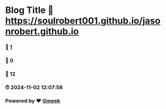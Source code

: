 # Blog Title :link: https://soulrobert001.github.io/jasonrobert.github.io 
### :page_facing_up: [1](https://soulrobert001.github.io/jasonrobert.github.io/tag.html) 
### :speech_balloon: 0 
### :hibiscus: 12 
### :alarm_clock: 2024-11-02 12:07:58 
### Powered by :heart: [Gmeek](https://github.com/Meekdai/Gmeek)
